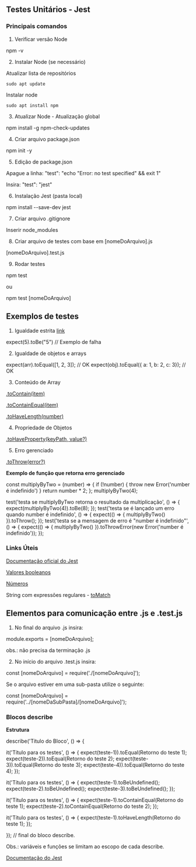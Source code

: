 ## Testes Unitários - Jest

### Principais comandos


1. Verificar versão Node

  npm -v


2. Instalar Node (se necessário)

  Atualizar lista de repositórios

    sudo apt update


  Instalar node

    sudo apt install npm


3. Atualizar Node - Atualização global

  npm install -g npm-check-updates


4. Criar arquivo package.json

  npm init -y


5. Edição de package.json

  Apague a linha:
  "test": "echo \"Error: no test specified\" && exit 1"

  Insira:
  "test": "jest"


6. Instalação Jest (pasta local)

  npm install --save-dev jest


7. Criar arquivo .gitignore

  Inserir node_modules


8. Criar arquivo de testes com base em [nomeDoArquivo].js

  [nomeDoArquivo].test.js


9. Rodar testes

  npm test

  ou

  npm test [nomeDoArquivo]


## Exemplos de testes

1. Igualdade estrita [link](https://developer.mozilla.org/en-US/docs/Web/JavaScript/Equality_comparisons_and_sameness)

  expect(5).toBe("5") // Exemplo de falha


2. Igualdade de objetos e arrays

  expect(arr).toEqual([1, 2, 3]); // OK
  expect(obj).toEqual({ a: 1, b: 2, c: 3}); // OK


3. Conteúdo de Array

  [.toContain(item)](https://jestjs.io/docs/pt-BR/expect#tocontainitem)

  [.toContainEqual(item)](https://jestjs.io/docs/pt-BR/expect#tocontainequalitem)

  [.toHaveLength(number)](https://jestjs.io/docs/pt-BR/expect#tohavelengthnumber)


4. Propriedade de Objetos

  [.toHaveProperty(keyPath, value?)](https://jestjs.io/docs/pt-BR/expect#tohavepropertykeypath-value)


5. Erro gerenciado

  [.toThrow(error?)](https://jestjs.io/docs/pt-BR/expect#tothrowerror)


**Exemplo de função que retorna erro gerenciado**

const multiplyByTwo = (number) => {
  if (!number) {
    throw new Error('number é indefinido')
  }
  return number * 2;
};
multiplyByTwo(4);

test('testa se multiplyByTwo retorna o resultado da multiplicação', () => {
  expect(multiplyByTwo(4)).toBe(8);
});
test('testa se é lançado um erro quando number é indefinido', () => {
  expect(() => { multiplyByTwo() }).toThrow();
});
test('testa se a mensagem de erro é "number é indefinido"', () => {
  expect(() => { multiplyByTwo() }).toThrowError(new Error('number é indefinido'));
});




### Links Úteis

[Documentação oficial do Jest](https://jestjs.io/docs/en/expect)

[Valores booleanos](https://jestjs.io/docs/en/using-matchers#truthiness)

[Números](https://jestjs.io/docs/pt-BR/using-matchers#n%C3%BAmeros)

String com expressões regulares - [toMatch](https://jestjs.io/docs/pt-BR/expect#tomatchregexporstring)



## Elementos para comunicação entre .js e .test.js

1. No final do arquivo .js insira:

  module.exports = [nomeDoArquivo];

  obs.: não precisa da terminação .js


2. No início do arquivo .test.js insira:

  const [nomeDoArquivo] = require('./[nomeDoArquivo]');


  Se o arquivo estiver em uma sub-pasta utilize o seguinte:

  const [nomeDoArquivo] = require('../[nomeDaSubPasta]/[nomeDoArquivo]');




### Blocos describe

**Estrutura**

describe('Título do Bloco', () => {

  it('Título para os testes', () => {
    expect(teste-1)).toEqual(Retorno do teste 1);
    expect(teste-2)).toEqual(Retorno do teste 2);
    expect(teste-3)).toEqual(Retorno do teste 3);
    expect(teste-4)).toEqual(Retorno do teste 4);
  });

  it('Título para os testes', () => {
    expect(teste-1).toBeUndefined();
    expect(teste-2).toBeUndefined();
    expect(teste-3).toBeUndefined();
  });

  it('Título para os testes', () => {
    expect(teste-1).toContainEqual(Retorno do teste 1);
    expect(teste-2).toContainEqual(Retorno do teste 2);
  });

  it('Título para os testes', () => {
    expect(teste-1).toHaveLength(Retorno do teste 1);
  });

});  // final do bloco describe.



Obs.: variáveis e funções se limitam ao escopo de cada describe.

[Documentação do Jest](https://jestjs.io/docs/pt-BR/api#describename-fn)
